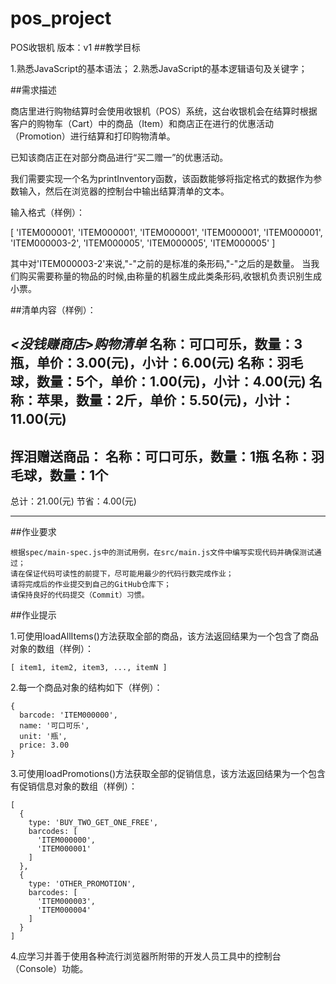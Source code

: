 # pos_project
POS收银机 版本：v1
##教学目标

1.熟悉JavaScript的基本语法；
2.熟悉JavaScript的基本逻辑语句及关键字；

##需求描述

商店里进行购物结算时会使用收银机（POS）系统，这台收银机会在结算时根据客户的购物车（Cart）中的商品（Item）和商店正在进行的优惠活动（Promotion）进行结算和打印购物清单。

已知该商店正在对部分商品进行“买二赠一”的优惠活动。

我们需要实现一个名为printInventory函数，该函数能够将指定格式的数据作为参数输入，然后在浏览器的控制台中输出结算清单的文本。

输入格式（样例）：

[
    'ITEM000001',
    'ITEM000001',
    'ITEM000001',
    'ITEM000001',
    'ITEM000001',
    'ITEM000003-2',
    'ITEM000005',
    'ITEM000005',
    'ITEM000005'
]

其中对'ITEM000003-2'来说,"-"之前的是标准的条形码,"-"之后的是数量。 当我们购买需要称量的物品的时候,由称量的机器生成此类条形码,收银机负责识别生成小票。

##清单内容（样例）：

***<没钱赚商店>购物清单***
名称：可口可乐，数量：3瓶，单价：3.00(元)，小计：6.00(元)
名称：羽毛球，数量：5个，单价：1.00(元)，小计：4.00(元)
名称：苹果，数量：2斤，单价：5.50(元)，小计：11.00(元)
----------------------
挥泪赠送商品：
名称：可口可乐，数量：1瓶
名称：羽毛球，数量：1个
----------------------
总计：21.00(元)
节省：4.00(元)
**********************

##作业要求

    根据spec/main-spec.js中的测试用例，在src/main.js文件中编写实现代码并确保测试通过；
    请在保证代码可读性的前提下，尽可能用最少的代码行数完成作业；
    请将完成后的作业提交到自己的GitHub仓库下；
    请保持良好的代码提交（Commit）习惯。

##作业提示

1.可使用loadAllItems()方法获取全部的商品，该方法返回结果为一个包含了商品对象的数组（样例）：

    [ item1, item2, item3, ..., itemN ]

2.每一个商品对象的结构如下（样例）：

    {
      barcode: 'ITEM000000',
      name: '可口可乐',
      unit: '瓶',
      price: 3.00
    }

3.可使用loadPromotions()方法获取全部的促销信息，该方法返回结果为一个包含有促销信息对象的数组（样例）：

    [
      {
        type: 'BUY_TWO_GET_ONE_FREE',
        barcodes: [
          'ITEM000000',
          'ITEM000001'
        ]
      },
      {
        type: 'OTHER_PROMOTION',
        barcodes: [
          'ITEM000003',
          'ITEM000004'
        ]
      }
    ]

4.应学习并善于使用各种流行浏览器所附带的开发人员工具中的控制台（Console）功能。
